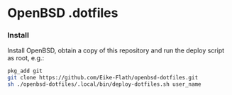 # OpenBSD .dotfiles

### Install
Install OpenBSD, obtain a copy of this repository and run the deploy script as root, e.g.:
```sh
pkg_add git
git clone https://github.com/Eike-Flath/openbsd-dotfiles.git
sh ./openbsd-dotfiles/.local/bin/deploy-dotfiles.sh user_name
```



